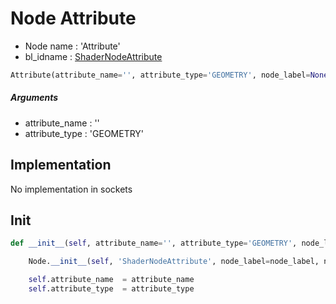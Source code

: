# Node Attribute

- Node name : 'Attribute'
- bl_idname : [ShaderNodeAttribute](https://docs.blender.org/api/current/bpy.types.ShaderNodeAttribute.html)


``` python
Attribute(attribute_name='', attribute_type='GEOMETRY', node_label=None, node_color=None)
```
##### Arguments

- attribute_name : ''
- attribute_type : 'GEOMETRY'

## Implementation

No implementation in sockets

## Init

``` python
def __init__(self, attribute_name='', attribute_type='GEOMETRY', node_label=None, node_color=None):

    Node.__init__(self, 'ShaderNodeAttribute', node_label=node_label, node_color=node_color)

    self.attribute_name  = attribute_name
    self.attribute_type  = attribute_type
```
